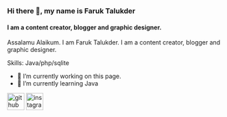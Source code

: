 ### Hi there 👋, my name is Faruk Talukder
####  I am a content creator, blogger and graphic designer.
Assalamu Alaikum. I am Faruk Talukder. I am a content creator, blogger and graphic designer. 

Skills: Java/php/sqlite

- 🔭 I’m currently working on this page. 
- 🌱 I’m currently learning Java 


[<img src='https://cdn.jsdelivr.net/npm/simple-icons@3.0.1/icons/github.svg' alt='github' height='40'>](https://github.com/FarukTalukder)  [<img src='https://cdn.jsdelivr.net/npm/simple-icons@3.0.1/icons/instagram.svg' alt='instagram' height='40'>](https://www.instagram.com/faruktalukdeer/)  

